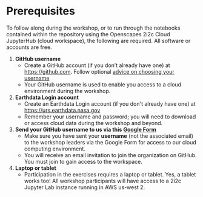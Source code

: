# Prerequisites

To follow along during the workshop, or to run through the notebooks contained within the repository using the Openscapes 2i2c Cloud JupyterHub (cloud workspace), the following are required. All software or accounts are free.

1. **GitHub username**
    - Create a GitHub account (if you don’t already have one) at <https://github.com>. Follow optional [advice on choosing your username](https://happygitwithr.com/github-acct.html)
    - Your GitHub username is used to enable you access to a cloud environment during the workshop.  
2. **Earthdata Login account**
    - Create an Earthdata Login account (if you don't already have one) at <https://urs.earthdata.nasa.gov>
    - Remember your username and password; you will need to download or access cloud data during the workshop and beyond.
3. **Send your GitHub username to us via this [Google Form](https://forms.gle/Su2p7BQhwnf9Fufb8)**
    - Make sure you have sent your **username** (not the associated email) to the workshop leaders via the Google Form for access to our cloud computing environment.
    - You will receive an email invitation to join the organization on GitHub. You must join to gain access to the workspace.  
4. **Laptop or tablet**
    - Participation in the exercises requires a laptop or tablet. Yes, a tablet works too! All workshop participants will have access to a 2i2c Jupyter Lab instance running in AWS us-west 2.  

